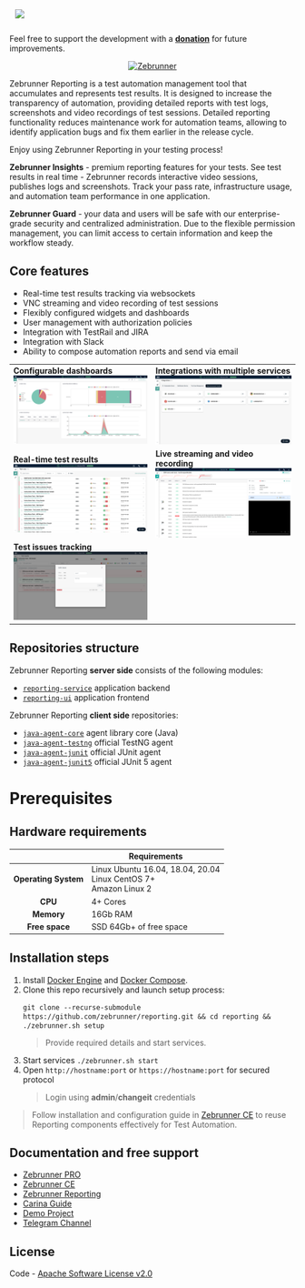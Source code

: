<p style="padding: 10px;" align="left">
  <img src="./docs/img/zebrunner_logo.png">
</p>

Feel free to support the development with a [**donation**](https://www.paypal.com/donate?hosted_button_id=JLQ4U468TWQPS) for future improvements.

<p align="center">
  <a href="https://zebrunner.com/"><img alt="Zebrunner" src="https://github.com/zebrunner/zebrunner/raw/master/docs/img/zebrunner_intro.png"></a>
</p>

Zebrunner Reporting is a test automation management tool that accumulates and represents test results. It is designed to increase the transparency of automation, providing detailed reports with test logs, screenshots and video recordings of test sessions. Detailed reporting functionality reduces maintenance work for automation teams, allowing to identify application bugs and fix them earlier in the release cycle.

Enjoy using Zebrunner Reporting in your testing process!

**Zebrunner Insights** - premium reporting features for your tests. See test results in real time - Zebrunner records interactive video sessions, publishes logs and screenshots. Track your pass rate, infrastructure usage, and automation team performance in one application.

**Zebrunner Guard** - your data and users will be safe with our enterprise-grade security and centralized administration. Due to the flexible permission management, you can limit access to certain information and keep the workflow steady.

## Core features
* Real-time test results tracking via websockets
* VNC streaming and video recording of test sessions
* Flexibly configured widgets and dashboards
* User management with authorization policies
* Integration with TestRail and JIRA
* Integration with Slack
* Ability to compose automation reports and send via email

<table>
  <tr>
    <td>
      <b>Configurable dashboards</b>
      <img src="./docs/img/feature_dashboards.jpg">
    </td>
    <td>
      <b>Integrations with multiple services</b>
      <img src="./docs/img/feature_integrations.png">
    </td>
  </tr>
  <tr>
    <td>
      <b>Real-time test results</b>
      <img src="./docs/img/feature_testrun_results.png">
    </td>
    <td>
      <b>Live streaming and video recording</b>
      <img src="./docs/img/feature_live_streaming.jpg">
    </td>
  </tr>
  <tr>
    <td>
      <b>Test issues tracking</b>
      <img src="./docs/img/feature_test_issues.jpg">
    </td>
  </tr>
</table>

## Repositories structure

Zebrunner Reporting **server side** consists of the following modules:
- [`reporting-service`](https://gitlab.com/zebrunner/ce/reporting-service) application backend
- [`reporting-ui`](https://gitlab.com/zebrunner/ce/reporting-ui) application frontend


Zebrunner Reporting **client side** repositories:
- [`java-agent-core`](https://github.com/zebrunner/java-agent-core) agent library core (Java)
- [`java-agent-testng`](https://github.com/zebrunner/java-agent-testng) official TestNG agent
- [`java-agent-junit`](https://github.com/zebrunner/java-agent-junit) official JUnit agent
- [`java-agent-junit5`](https://github.com/zebrunner/java-agent-junit5) official JUnit 5 agent


#  Prerequisites

## Hardware requirements

|                         | Requirements                                                            |
|:-----------------------:| ------------------------------------------------------------------------|
| <b>Operating System</b> | Linux Ubuntu 16.04, 18.04, 20.04<br> Linux CentOS 7+<br> Amazon Linux 2 |
| <b>       CPU      </b> | 4+ Cores                                                                |
| <b>      Memory    </b> | 16Gb RAM                                                                |
| <b>    Free space  </b> | SSD 64Gb+ of free space                                                 |

## Installation steps

1. Install [Docker Engine](https://docs.docker.com/engine/installation) and [Docker Compose](https://docs.docker.com/compose/install).
2. Clone this repo recursively and launch setup process:
   ```
   git clone --recurse-submodule https://github.com/zebrunner/reporting.git && cd reporting && ./zebrunner.sh setup
   ```
   > Provide required details and start services.
3. Start services `./zebrunner.sh start`
3. Open `http://hostname:port` or `https://hostname:port` for secured protocol
   > Login using **admin**/**changeit** credentials
> Follow installation and configuration guide in [Zebrunner CE](https://zebrunner.github.io/community-edition) to reuse Reporting components effectively for Test Automation.

## Documentation and free support
* [Zebrunner PRO](https://zebrunner.com)
* [Zebrunner CE](https://zebrunner.github.io/community-edition)
* [Zebrunner Reporting](https://zebrunner.com/documentation)
* [Carina Guide](http://zebrunner.github.io/carina)
* [Demo Project](https://github.com/zebrunner/carina-demo)
* [Telegram Channel](https://t.me/zebrunner)

## License
Code - [Apache Software License v2.0](http://www.apache.org/licenses/LICENSE-2.0)
